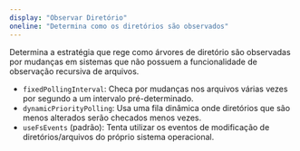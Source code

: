 ```yaml
---
display: "Observar Diretório"
oneline: "Determina como os diretórios são observados"
---
```


Determina a estratégia que rege como árvores de diretório são observadas por mudanças em sistemas que não possuem a funcionalidade de observação recursiva de arquivos.

- `fixedPollingInterval`: Checa por mudanças nos arquivos várias vezes por segundo a um intervalo pré-determinado.
- `dynamicPriorityPolling`: Usa uma fila dinâmica onde diretórios que são menos alterados serão checados menos vezes.
- `useFsEvents` (padrão): Tenta utilizar os eventos de modificação de diretórios/arquivos do próprio sistema operacional.
